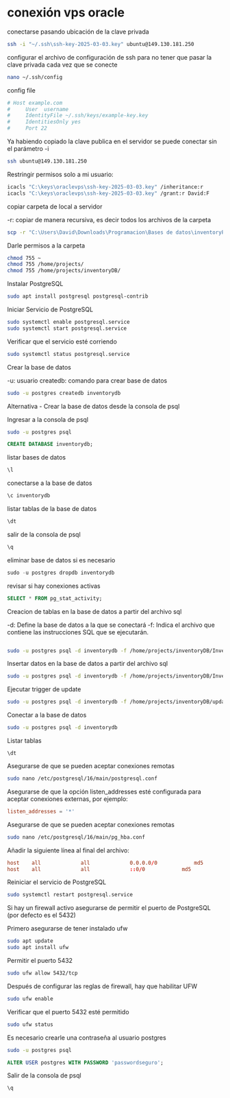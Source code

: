 # conexión vps oracle

conectarse pasando ubicación de la clave privada

```bash
ssh -i "~/.ssh\ssh-key-2025-03-03.key" ubuntu@149.130.181.250
```

configurar el archivo de configuración de ssh para no tener que pasar la clave privada cada vez que se conecte

```bash
nano ~/.ssh/config
```

config file

```conf
# Host example.com                                                                                                      
#     User  username
#     IdentityFile ~/.ssh/keys/example-key.key
#     IdentitiesOnly yes
#     Port 22                                 
```

Ya habiendo copiado la clave publica en el servidor se puede conectar sin el parámetro -i

```bash
ssh ubuntu@149.130.181.250
```

Restringir permisos solo a mi usuario:

```bash
icacls "C:\keys\oraclevps\ssh-key-2025-03-03.key" /inheritance:r
icacls "C:\keys\oraclevps\ssh-key-2025-03-03.key" /grant:r David:F
```

copiar carpeta de local a servidor

-r: copiar de manera recursiva, es decir todos los archivos de la carpeta

```bash
scp -r "C:\Users\David\Downloads\Programacion\Bases de datos\inventoryProject" ubuntu@149.130.181.250:~/
```

Darle permisos a la carpeta

```bash
chmod 755 ~
chmod 755 /home/projects/
chmod 755 /home/projects/inventoryDB/
```

Instalar PostgreSQL

```bash
sudo apt install postgresql postgresql-contrib
```

Iniciar Servicio de PostgreSQL

```bash
sudo systemctl enable postgresql.service
sudo systemctl start postgresql.service
```

Verificar que el servicio esté corriendo

```bash
sudo systemctl status postgresql.service
```

Crear la base de datos

-u: usuario
createdb: comando para crear base de datos

```bash
sudo -u postgres createdb inventorydb
```

Alternativa - Crear la base de datos desde la consola de psql

Ingresar a la consola de psql

```bash
sudo -u postgres psql
```

```sql
CREATE DATABASE inventorydb;
```

listar bases de datos

```sql
\l
```

conectarse a la base de datos

```sql
\c inventorydb
```

listar tablas de la base de datos

```sql
\dt
```

salir de la consola de psql

```sql
\q
```

eliminar base de datos si es necesario

```sql
sudo -u postgres dropdb inventorydb
```

revisar si hay conexiones activas

```sql
SELECT * FROM pg_stat_activity;
```

Creacion de tablas en la base de datos a partir del archivo sql

-d: Define la base de datos a la que se conectará
-f: Indica el archivo que contiene las instrucciones SQL que se ejecutarán.

```bash

sudo -u postgres psql -d inventorydb -f /home/projects/inventoryDB/InventoryManagementSystemDB.sql
```

Insertar datos en la base de datos a partir del archivo sql

```bash
sudo -u postgres psql -d inventorydb -f /home/projects/inventoryDB/InventoryManagementSystemData.sql
```

Ejecutar trigger de update

```bash
sudo -u postgres psql -d inventorydb -f /home/projects/inventoryDB/update_timestamp_trigger.sql
```

Conectar a la base de datos

```bash
sudo -u postgres psql -d inventorydb
```

Listar tablas

```psql
\dt
```

Asegurarse de que se pueden aceptar conexiones remotas

```bash
sudo nano /etc/postgresql/16/main/postgresql.conf
```

Asegurarse de que la opción listen_addresses esté configurada para aceptar conexiones externas, por ejemplo:

```conf
listen_addresses = '*'
```

Asegurarse de que se pueden aceptar conexiones remotas

```bash
sudo nano /etc/postgresql/16/main/pg_hba.conf
```

Añadir la siguiente línea al final del archivo:

```conf
host    all             all             0.0.0.0/0            md5
host    all             all             ::0/0            md5
```

Reiniciar el servicio de PostgreSQL

```bash
sudo systemctl restart postgresql.service
```

Si hay un firewall activo asegurarse de permitir el puerto de PostgreSQL (por defecto es el 5432)

Primero asegurarse de tener instalado ufw

```bash
sudo apt update
sudo apt install ufw
```

Permitir el puerto 5432

```bash
sudo ufw allow 5432/tcp
```

Después de configurar las reglas de firewall, hay que habilitar UFW

```bash
sudo ufw enable
```

Verificar que el puerto 5432 esté permitido

```bash
sudo ufw status
```

Es necesario crearle una contraseña al usuario postgres

```bash
sudo -u postgres psql
```

```sql
ALTER USER postgres WITH PASSWORD 'passwordseguro';
```

Salir de la consola de psql

```sql
\q
```
